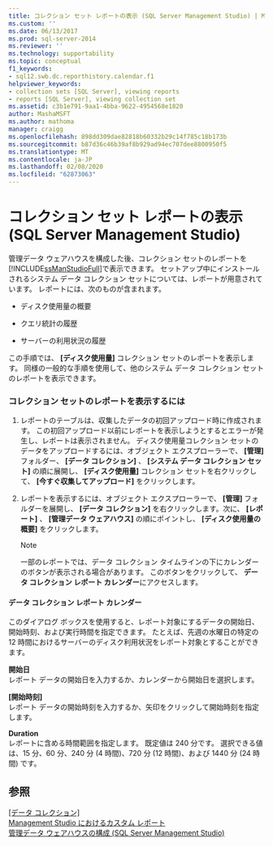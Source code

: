 ```yaml
---
title: コレクション セット レポートの表示 (SQL Server Management Studio) | Microsoft Docs
ms.custom: ''
ms.date: 06/13/2017
ms.prod: sql-server-2014
ms.reviewer: ''
ms.technology: supportability
ms.topic: conceptual
f1_keywords:
- sql12.swb.dc.reporthistory.calendar.f1
helpviewer_keywords:
- collection sets [SQL Server], viewing reports
- reports [SQL Server], viewing collection set
ms.assetid: c3b1e791-9aa1-4bba-9622-4954568e1820
author: MashaMSFT
ms.author: mathoma
manager: craigg
ms.openlocfilehash: 898dd309dae82818b60332b29c14f785c18b173b
ms.sourcegitcommit: b87d36c46b39af8b929ad94ec707dee8800950f5
ms.translationtype: MT
ms.contentlocale: ja-JP
ms.lasthandoff: 02/08/2020
ms.locfileid: "62873063"
---
```

# <a name="view-a-collection-set-report-sql-server-management-studio"></a>コレクション セット レポートの表示 (SQL Server Management Studio)
  管理データ ウェアハウスを構成した後、コレクション セットのレポートを [!INCLUDE[ssManStudioFull](../../includes/ssmanstudiofull-md.md)]で表示できます。 セットアップ中にインストールされるシステム データ コレクション セットについては、レポートが用意されています。 レポートには、次のものが含まれます。  
  
-   ディスク使用量の概要  
  
-   クエリ統計の履歴  
  
-   サーバーの利用状況の履歴  
  
 この手順では、 **[ディスク使用量]** コレクション セットのレポートを表示します。 同様の一般的な手順を使用して、他のシステム データ コレクション セットのレポートを表示できます。  
  
### <a name="to-view-a-collection-set-report"></a>コレクション セットのレポートを表示するには  
  
1.  レポートのテーブルは、収集したデータの初回アップロード時に作成されます。 この初回アップロード以前にレポートを表示しようとするとエラーが発生し、レポートは表示されません。 ディスク使用量コレクション セットのデータをアップロードするには、オブジェクト エクスプローラーで、 **[管理]** フォルダー、 **[データ コレクション]** 、 **[システム データ コレクション セット]** の順に展開し、 **[ディスク使用量]** コレクション セットを右クリックして、 **[今すぐ収集してアップロード]** をクリックします。  
  
2.  レポートを表示するには、オブジェクト エクスプローラーで、 **[管理]** フォルダーを展開し、 **[データ コレクション]** を右クリックします。次に、 **[レポート]** 、 **[管理データ ウェアハウス]** の順にポイントし、 **[ディスク使用量の概要]** をクリックします。  
  
    > [!NOTE]  
    >  一部のレポートでは、データ コレクション タイムラインの下にカレンダーのボタンが表示される場合があります。 このボタンをクリックして、 **データ コレクション レポート カレンダー**にアクセスします。  
  
#### <a name="data-collection-report-calendar"></a>データ コレクション レポート カレンダー  
 このダイアログ ボックスを使用すると、レポート対象にするデータの開始日、開始時刻、および実行時間を指定できます。 たとえば、先週の水曜日の特定の 12 時間におけるサーバーのディスク利用状況をレポート対象とすることができます。  
  
 **開始日**  
 レポート データの開始日を入力するか、カレンダーから開始日を選択します。  
  
 **[開始時刻]**  
 レポート データの開始時刻を入力するか、矢印をクリックして開始時刻を指定します。  
  
 **Duration**  
 レポートに含める時間範囲を指定します。 既定値は 240 分です。 選択できる値は、15 分、60 分、240 分 (4 時間)、720 分 (12 時間)、および 1440 分 (24 時間) です。  
  
## <a name="see-also"></a>参照  
 [[データ コレクション]](data-collection.md)   
 [Management Studio におけるカスタム レポート](../../ssms/object/custom-reports-in-management-studio.md)   
 [管理データ ウェアハウスの構成 &#40;SQL Server Management Studio&#41;](configure-the-management-data-warehouse-sql-server-management-studio.md)  
  
  
